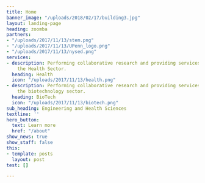 ```yaml
---
title: Home
banner_image: "/uploads/2018/02/17/building3.jpg"
layout: landing-page
heading: zoomba
partners:
- "/uploads/2017/11/13/stem.png"
- "/uploads/2017/11/13/UPenn_logo.png"
- "/uploads/2017/11/13/nysed.png"
services:
- description: Performing collaborative research and providing services to support
    the Health Sector.
  heading: Health
  icon: "/uploads/2017/11/13/health.png"
- description: Performing collaborative research and providing services to support
    the biotechnology sector.
  heading: BioTech
  icon: "/uploads/2017/11/13/biotech.png"
sub_heading: Engineering and Health Sciences
textline: ''
hero_button:
  text: Learn more
  href: "/about"
show_news: true
show_staff: false
this:
- template: posts
  layout: post
test: []

---
```

